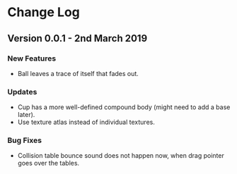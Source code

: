 # Change Log

## Version 0.0.1 - 2nd March 2019

### New Features

- Ball leaves a trace of itself that fades out.

### Updates

- Cup has a more well-defined compound body (might need to add a base later).
- Use texture atlas instead of individual textures.

### Bug Fixes

- Collision table bounce sound does not happen now, when drag pointer goes over the tables.
